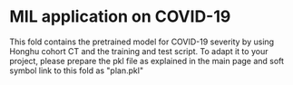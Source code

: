 # MIL application on COVID-19
This fold contains the pretrained model for COVID-19 severity by using Honghu cohort CT and the training and test script.
To adapt it to your project, please prepare the pkl file as explained in the main page and soft symbol link to this fold as "plan.pkl"
